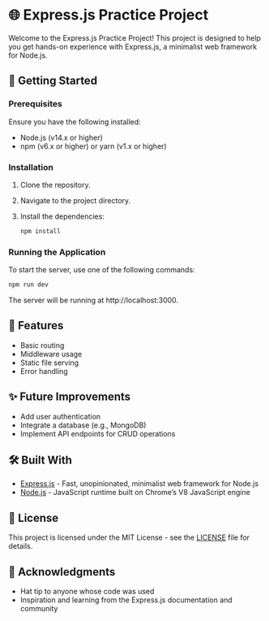 # 🌐 Express.js Practice Project

Welcome to the Express.js Practice Project! This project is designed to help you get hands-on experience with Express.js, a minimalist web framework for Node.js.

## 🚀 Getting Started

### Prerequisites

Ensure you have the following installed:

- Node.js (v14.x or higher)
- npm (v6.x or higher) or yarn (v1.x or higher)

### Installation

1. Clone the repository.

2. Navigate to the project directory.

3. Install the dependencies:

   ```bash
   npm install
   ```

### Running the Application

To start the server, use one of the following commands:

```bash
npm run dev
```

The server will be running at http://localhost:3000.

## 🔧 Features

- Basic routing
- Middleware usage
- Static file serving
- Error handling

## ✨ Future Improvements

- Add user authentication
- Integrate a database (e.g., MongoDB)
- Implement API endpoints for CRUD operations

## 🛠️ Built With

- [Express.js](https://expressjs.com/) - Fast, unopinionated, minimalist web framework for Node.js
- [Node.js](https://nodejs.org/) - JavaScript runtime built on Chrome’s V8 JavaScript engine

## 📄 License

This project is licensed under the MIT License - see the [LICENSE](LICENSE) file for details.

## 🙏 Acknowledgments

- Hat tip to anyone whose code was used
- Inspiration and learning from the Express.js documentation and community
